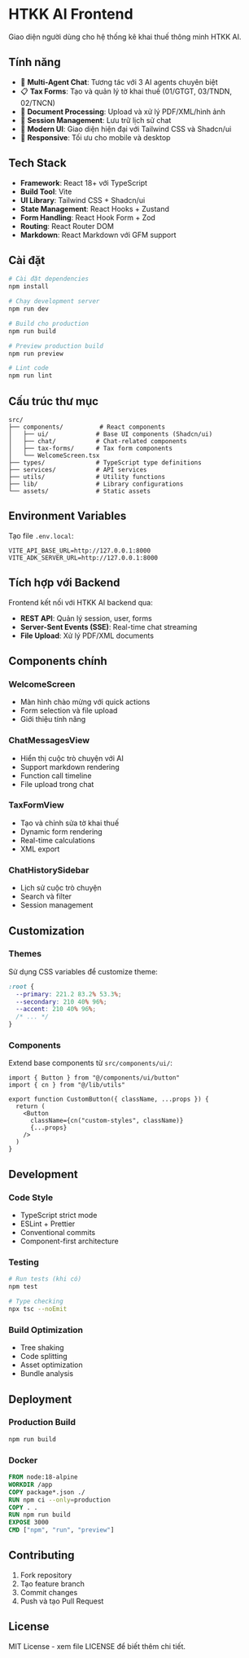 # HTKK AI Frontend

Giao diện người dùng cho hệ thống kê khai thuế thông minh HTKK AI.

## Tính năng

- 🤖 **Multi-Agent Chat**: Tương tác với 3 AI agents chuyên biệt
- 📋 **Tax Forms**: Tạo và quản lý tờ khai thuế (01/GTGT, 03/TNDN, 02/TNCN)
- 📄 **Document Processing**: Upload và xử lý PDF/XML/hình ảnh
- 💾 **Session Management**: Lưu trữ lịch sử chat
- 🎨 **Modern UI**: Giao diện hiện đại với Tailwind CSS và Shadcn/ui
- 📱 **Responsive**: Tối ưu cho mobile và desktop

## Tech Stack

- **Framework**: React 18+ với TypeScript
- **Build Tool**: Vite
- **UI Library**: Tailwind CSS + Shadcn/ui
- **State Management**: React Hooks + Zustand
- **Form Handling**: React Hook Form + Zod
- **Routing**: React Router DOM
- **Markdown**: React Markdown với GFM support

## Cài đặt

```bash
# Cài đặt dependencies
npm install

# Chạy development server
npm run dev

# Build cho production
npm run build

# Preview production build
npm run preview

# Lint code
npm run lint
```

## Cấu trúc thư mục

```
src/
├── components/          # React components
│   ├── ui/             # Base UI components (Shadcn/ui)
│   ├── chat/           # Chat-related components
│   ├── tax-forms/      # Tax form components
│   └── WelcomeScreen.tsx
├── types/              # TypeScript type definitions
├── services/           # API services
├── utils/              # Utility functions
├── lib/                # Library configurations
└── assets/             # Static assets
```

## Environment Variables

Tạo file `.env.local`:

```env
VITE_API_BASE_URL=http://127.0.0.1:8000
VITE_ADK_SERVER_URL=http://127.0.0.1:8000
```

## Tích hợp với Backend

Frontend kết nối với HTKK AI backend qua:

- **REST API**: Quản lý session, user, forms
- **Server-Sent Events (SSE)**: Real-time chat streaming
- **File Upload**: Xử lý PDF/XML documents

## Components chính

### WelcomeScreen
- Màn hình chào mừng với quick actions
- Form selection và file upload
- Giới thiệu tính năng

### ChatMessagesView
- Hiển thị cuộc trò chuyện với AI
- Support markdown rendering
- Function call timeline
- File upload trong chat

### TaxFormView
- Tạo và chỉnh sửa tờ khai thuế
- Dynamic form rendering
- Real-time calculations
- XML export

### ChatHistorySidebar
- Lịch sử cuộc trò chuyện
- Search và filter
- Session management

## Customization

### Themes
Sử dụng CSS variables để customize theme:

```css
:root {
  --primary: 221.2 83.2% 53.3%;
  --secondary: 210 40% 96%;
  --accent: 210 40% 96%;
  /* ... */
}
```

### Components
Extend base components từ `src/components/ui/`:

```tsx
import { Button } from "@/components/ui/button"
import { cn } from "@/lib/utils"

export function CustomButton({ className, ...props }) {
  return (
    <Button 
      className={cn("custom-styles", className)} 
      {...props} 
    />
  )
}
```

## Development

### Code Style
- TypeScript strict mode
- ESLint + Prettier
- Conventional commits
- Component-first architecture

### Testing
```bash
# Run tests (khi có)
npm test

# Type checking
npx tsc --noEmit
```

### Build Optimization
- Tree shaking
- Code splitting
- Asset optimization
- Bundle analysis

## Deployment

### Production Build
```bash
npm run build
```

### Docker
```dockerfile
FROM node:18-alpine
WORKDIR /app
COPY package*.json ./
RUN npm ci --only=production
COPY . .
RUN npm run build
EXPOSE 3000
CMD ["npm", "run", "preview"]
```

## Contributing

1. Fork repository
2. Tạo feature branch
3. Commit changes
4. Push và tạo Pull Request

## License

MIT License - xem file LICENSE để biết thêm chi tiết.
